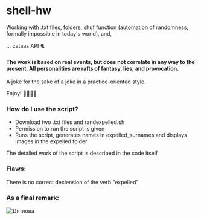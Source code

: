 # shell-hw
Working with .txt files, folders, shuf function (automation of randomness, formally impossible in today's world), and, 

 ...
 cataas API 🐈


#### The work is based on real events, but does not correlate in any way to the present. All personalities are rafts of fantasy, lies, and provocation.

A joke for the sake of a joke in a practice-oriented style.

Enjoy! 🎪🤹🏼‍♀️


### How do I use the script?

- Download two .txt files and randexpelled.sh 
- Permission to run the script is given 
- Runs the script, generates names in expelled_surnames and displays images in the expelled folder

The detailed work of the script is described in the code itself



### Flaws:

There is no correct declension of the verb "expelled"


### As a final remark:


![Дятлова](https://user-images.githubusercontent.com/101170461/234377414-f754d63f-8d3c-40d6-9fa7-d78fd1ad1d76.png)
